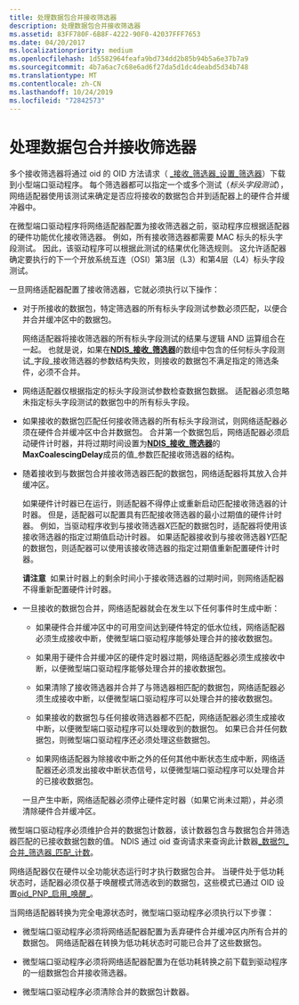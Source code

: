 ```yaml
---
title: 处理数据包合并接收筛选器
description: 处理数据包合并接收筛选器
ms.assetid: 83FF780F-6B8F-4222-90F0-42037FFF7653
ms.date: 04/20/2017
ms.localizationpriority: medium
ms.openlocfilehash: 1d5582964feafa9bd734dd2b85b94b5a6e37b7a9
ms.sourcegitcommit: 4b7a6ac7c68e6ad6f27da5d1dc4deabd5d34b748
ms.translationtype: MT
ms.contentlocale: zh-CN
ms.lasthandoff: 10/24/2019
ms.locfileid: "72842573"
---
```

# <a name="handling-packet-coalescing-receive-filters"></a>处理数据包合并接收筛选器


多个接收筛选器将通过 oid 的 OID 方法请求（ [\_接收\_筛选器\_设置\_筛选器](https://docs.microsoft.com/windows-hardware/drivers/network/oid-receive-filter-set-filter)）下载到小型端口驱动程序。 每个筛选器都可以指定一个或多个测试（*标头字段测试*），网络适配器使用该测试来确定是否应将接收的数据包合并到适配器上的硬件合并缓冲器中。

在微型端口驱动程序将网络适配器配置为接收筛选器之前，驱动程序应根据适配器的硬件功能优化接收筛选器。 例如，所有接收筛选器都需要 MAC 标头的标头字段测试。 因此，该驱动程序可以根据此测试的结果优化筛选规则。 这允许适配器确定要执行的下一个开放系统互连（OSI）第3层（L3）和第4层（L4）标头字段测试。

一旦网络适配器配置了接收筛选器，它就必须执行以下操作：

-   对于所接收的数据包，特定筛选器的所有标头字段测试参数必须匹配，以便合并合并缓冲区中的数据包。

    网络适配器将接收筛选器的所有标头字段测试的结果与逻辑 AND 运算组合在一起。 也就是说，如果在[**NDIS\_接收\_筛选器**](https://docs.microsoft.com/windows-hardware/drivers/ddi/ntddndis/ns-ntddndis-_ndis_receive_filter_field_parameters)的数组中包含的任何标头字段测试\_字段\_接收筛选器的参数结构失败，则接收的数据包不满足指定的筛选条件，必须不合并。

-   网络适配器仅根据指定的标头字段测试参数检查数据包数据。 适配器必须忽略未指定标头字段测试的数据包中的所有标头字段。

-   如果接收的数据包匹配任何接收筛选器的所有标头字段测试，则网络适配器必须在硬件合并缓冲区中合并数据包。 合并第一个数据包后，网络适配器必须启动硬件计时器，并将过期时间设置为[**NDIS\_接收\_筛选器**](https://docs.microsoft.com/windows-hardware/drivers/ddi/ntddndis/ns-ntddndis-_ndis_receive_filter_parameters)的**MaxCoalescingDelay**成员的值\_参数匹配接收筛选器的结构。

-   随着接收到与数据包合并接收筛选器匹配的数据包，网络适配器将其放入合并缓冲区。

    如果硬件计时器已在运行，则适配器不得停止或重新启动匹配接收筛选器的计时器。 但是，适配器可以配置具有匹配接收筛选器的最小过期值的硬件计时器。 例如，当驱动程序收到与接收筛选器*X*匹配的数据包时，适配器将使用该接收筛选器的指定过期值启动计时器。 如果适配器接收到与接收筛选器*Y*匹配的数据包，则适配器可以使用该接收筛选器的指定过期值重新配置硬件计时器。

    **请注意**  如果计时器上的剩余时间小于接收筛选器的过期时间，则网络适配器不得重新配置硬件计时器。

     

-   一旦接收的数据包合并，网络适配器就会在发生以下任何事件时生成中断：

    -   如果硬件合并缓冲区中的可用空间达到硬件特定的低水位线，网络适配器必须生成接收中断，使微型端口驱动程序能够处理合并的接收数据包。

    -   如果用于硬件合并缓冲区的硬件定时器过期，网络适配器必须生成接收中断，以便微型端口驱动程序能够处理合并的接收数据包。

    -   如果清除了接收筛选器并合并了与筛选器相匹配的数据包，网络适配器必须生成接收中断，以便微型端口驱动程序可以处理合并的接收数据包。

    -   如果接收的数据包与任何接收筛选器都不匹配，网络适配器必须生成接收中断，以便微型端口驱动程序可以处理收到的数据包。 如果已合并任何数据包，则微型端口驱动程序还必须处理这些数据包。

    -   如果网络适配器为除接收中断之外的任何其他中断状态生成中断，网络适配器还必须发出接收中断状态信号，以便微型端口驱动程序可以处理合并的已接收数据包。

    一旦产生中断，网络适配器必须停止硬件定时器（如果它尚未过期），并必须清除硬件合并缓冲区。

微型端口驱动程序必须维护合并的数据包计数器，该计数器包含与数据包合并筛选器匹配的已接收数据包数的值。 NDIS 通过 oid 查询请求来查询此计数器[\_数据包\_合并\_筛选器\_匹配\_计数](https://docs.microsoft.com/windows-hardware/drivers/network/oid-packet-coalescing-filter-match-count)。

网络适配器仅在硬件以全功能状态运行时才执行数据包合并。 当硬件处于低功耗状态时，适配器必须仅基于唤醒模式筛选收到的数据包，这些模式已通过 OID 设置[oid\_PNP\_启用\_唤醒\_](https://docs.microsoft.com/windows-hardware/drivers/network/oid-pnp-enable-wake-up)。

当网络适配器转换为完全电源状态时，微型端口驱动程序必须执行以下步骤：

-   微型端口驱动程序必须将网络适配器配置为丢弃硬件合并缓冲区内所有合并的数据包。 网络适配器在转换为低功耗状态时可能已合并了这些数据包。

-   微型端口驱动程序必须将网络适配器配置为在低功耗转换之前下载到驱动程序的一组数据包合并接收筛选器。

-   微型端口驱动程序必须清除合并的数据包计数器。

 

 





